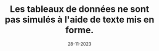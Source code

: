 ---
N: '240'
Rubrique: Structure et code
title: Les tableaux de données ne sont pas simulés à l'aide de texte mis en forme.
detail: Les tableaux de données ne sont pas simulés à l'aide de texte mis  en forme.
categories: [" Structure et code"]
agrege: O4240-E079
opquast: '4240'
indiceebook: '79'
description: "Règle n° 079"
weight:  079
actif: '1'
layout: data
date: 28-11-2023
---